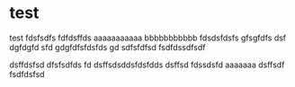 test
====

test
fdsfsdfs
fdfdsffds
aaaaaaaaaaa
bbbbbbbbbbb
fdsdsfdsfs
gfsgfdfs
dsf
dgfdgfd
sfd
gdgfdfsfdsfds
gd
sdfsfdfsd
fsdfdssdfsdf

dsffdsfsd
dfsfsdfds
fd
dsffsdsddsfdsfdds
dsffsd
fdssdsfd
aaaaaaa
dsffsdf
fsdfdsfsd
